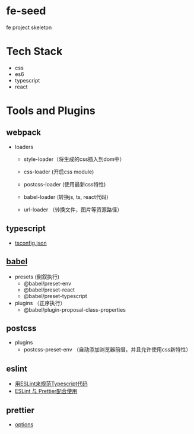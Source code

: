 # fe-seed
fe project skeleton

# Tech Stack
- css
- es6
- typescript
- react
# Tools and Plugins
## webpack
- loaders
    - style-loader（将生成的css插入到dom中）
    - css-loader (开启css module)
    - postcss-loader (使用最新css特性)

    - babel-loader (转换js, ts, react代码)
    - url-loader （转换文件，图片等资源路径）
## typescript
- [tsconfig.json](https://www.tslang.cn/docs/handbook/tsconfig-json.html)
## [babel](https://juejin.cn/post/6844904008679686152)
- presets (倒叙执行)
    - @babel/preset-env
    - @babel/preset-react
    - @babel/preset-typescript
- plugins （正序执行）
    - @babel/plugin-proposal-class-properties
## postcss
- plugins
    - postcss-preset-env （自动添加浏览器前缀，并且允许使用css新特性）
## eslint
- [用ESLint来规范Typescript代码](https://github.com/nate-luup/eslintArea/blob/master/doc/eslint-typescript.md)
- [ESLint 与 Prettier配合使用](https://github.com/nate-luup/eslintArea/blob/master/doc/eslint-prettier.md)
## prettier
- [options](https://prettier.io/docs/en/options.html)
